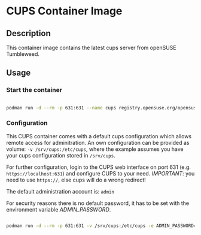 # CUPS Container Image

## Description

This container image contains the latest cups server from openSUSE Tumbleweed.

## Usage

### Start the container

```bash

podman run -d --rm -p 631:631 --name cups registry.opensuse.org/opensuse/cups:latest

```

### Configuration

This CUPS container comes with a default cups configuration which allows remote access for adminitration. An own configuration can be provided as volume: `-v /srv/cups:/etc/cups`, where the example assumes you have your cups configuration stored in `/srv/cups`.

For further configuration, login to the CUPS web interface on port 631 (e.g.
`https://localhost:631`) and configure CUPS to your need.
*IMPORTANT*: you need to use `https://`, else cups will do a wrong redirect!

The default administration account is: `admin`

For security reasons there is no default password, it has to be set with
the environment variable _ADMIN_PASSWORD_.

```bash

podman run -d --rm -p 631:631 -v /srv/cups:/etc/cups -e ADMIN_PASSWORD=mySecretPassword --name cups registry.opensuse.org/opensuse/cups:latest

```



